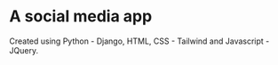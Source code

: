 # A social media app 

Created using Python - Django, HTML, CSS - Tailwind and Javascript - JQuery.
